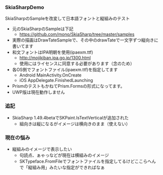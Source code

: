### SkiaSharpDemo
SkiaSharpのSampleを改変して日本語フォントと縦組みのテスト

+ 元のSkiaSharpのSampleは下記
  - https://github.com/mono/SkiaSharp/tree/master/samples
+ 実際の描画はDrawTateSampleで、その中のdrawTateで一文字ずつ縦向きに書いてます
+ 和文フォントはIPA明朝を使用(ipaexm.ttf)
  - http://mojikiban.ipa.go.jp/1300.html
  - 使用にはライセンスに同意する必要があります（念のため）
+ 各OS側でフォントファイル(ipaexm.ttf)を指定してます
  - Android MainActivity.OnCreate
  - iOS AppDelegate.FinishedLaunching
+ PrismのテストもかねてPrism.Formsの形式になってます。
+ UWP版は現在動作しません

### 追記
+ SkiaSharp 1.49.4betaでSKPaint.IsTextVerticalが追加された
  - 組向きは縦になるがイメージは横向きのまま（使えない）

### 現在の悩み
+ 縦組みのイメージで表示したい
  - 句読点、ぁゃっなどが現在は横組みのイメージ
  - SKTypeface.FromFileでフォントファイルを指定してるけどここらへんで「縦組み用」みたいな指定ができればなぁ
